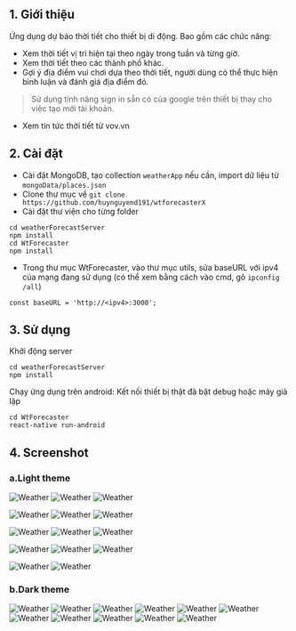 ## 1. Giới thiệu
  Ứng dụng dự báo thời tiết cho thiết bị di động.
  Bao gồm các chức năng:
   - Xem thời tiết vị trí hiện tại theo ngày trong tuần và từng giờ.
   - Xem thời tiết theo các thành phố khác.
   - Gợi ý địa điểm vui chơi dựa theo thời tiết, người dùng có thể thực hiện bình luận và đánh giá địa điểm đó.
   > Sử dụng tính năng sign in sẵn có của google trên thiết bị thay cho việc tạo mới tài khoản.
   - Xem tin tức thời tiết từ vov.vn

## 2. Cài đặt 
  - Cài đặt MongoDB, tạo collection `weatherApp` nếu cần, import dữ liệu từ `mongoData/places.json`
  - Clone thư mục về
  ```` git clone https://github.com/huynguyend191/wtforecasterX ````
  - Cài đặt thư viện cho từng folder
  ````
  cd weatherForecastServer
  npm install
  cd WtForecaster
  npm install
  ````
  - Trong thư mục WtForecaster, vào thư mục utils, sửa baseURL với ipv4 của mạng đang sử dụng (có thể xem bằng cách vào cmd, gõ `ipconfig /all`)
  ````
  const baseURL = 'http://<ipv4>:3000';
  ````

## 3. Sử dụng
  Khởi động server
  ````
  cd weatherForecastServer
  npm install
  ````
  Chạy ứng dụng trên android: Kết nối thiết bị thật đã bật debug hoặc máy giả lập
  ````
  cd WtForecaster
  react-native run-android
  ````

## 4. Screenshot
### a.Light theme
![Weather](/demo/LightTheme/1.jpg) ![Weather](/demo/LightTheme/2.jpg) ![Weather](/demo/LightTheme/3.jpg)

![Weather](/demo/LightTheme/4.jpg) ![Weather](/demo/LightTheme/5.jpg) ![Weather](/demo/LightTheme/6.jpg)

![Weather](/demo/LightTheme/7.jpg) ![Weather](/demo/LightTheme/8.jpg) ![Weather](/demo/LightTheme/9.jpg)

![Weather](/demo/LightTheme/10.jpg) ![Weather](/demo/LightTheme/11.jpg) ![Weather](/demo/LightTheme/12.jpg)

![Weather](/demo/LightTheme/13.jpg) ![Weather](/demo/LightTheme/14.jpg)

### b.Dark theme
![Weather](/demo/DarkTheme/1.jpg) 
![Weather](/demo/DarkTheme/2.jpg)
![Weather](/demo/DarkTheme/3.jpg) 
![Weather](/demo/DarkTheme/4.jpg) 
![Weather](/demo/DarkTheme/5.jpg) 
![Weather](/demo/DarkTheme/6.jpg) 
![Weather](/demo/DarkTheme/7.jpg) 
![Weather](/demo/DarkTheme/8.jpg) 
![Weather](/demo/DarkTheme/9.jpg) 
![Weather](/demo/DarkTheme/10.jpg) 
![Weather](/demo/DarkTheme/11.jpg) 

